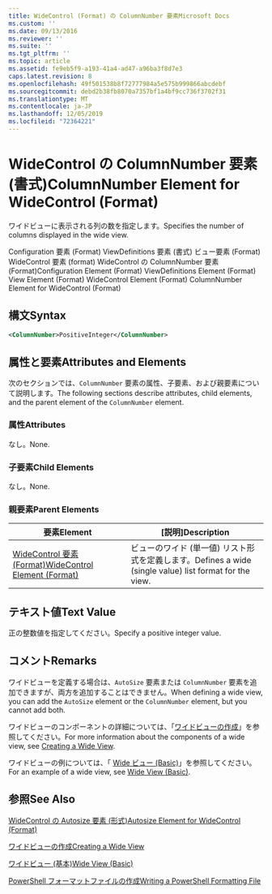```yaml
---
title: WideControl (Format) の ColumnNumber 要素Microsoft Docs
ms.custom: ''
ms.date: 09/13/2016
ms.reviewer: ''
ms.suite: ''
ms.tgt_pltfrm: ''
ms.topic: article
ms.assetid: fe9eb5f9-a193-41a4-ad47-a96ba3f8d7e3
caps.latest.revision: 8
ms.openlocfilehash: 49f501538b8f72777984a5e575b999866abcdebf
ms.sourcegitcommit: debd2b38fb8070a7357bf1a4bf9cc736f3702f31
ms.translationtype: MT
ms.contentlocale: ja-JP
ms.lasthandoff: 12/05/2019
ms.locfileid: "72364221"
---
```

# <a name="columnnumber-element-for-widecontrol-format"></a><span data-ttu-id="cb459-102">WideControl の ColumnNumber 要素 (書式)</span><span class="sxs-lookup"><span data-stu-id="cb459-102">ColumnNumber Element for WideControl (Format)</span></span>

<span data-ttu-id="cb459-103">ワイドビューに表示される列の数を指定します。</span><span class="sxs-lookup"><span data-stu-id="cb459-103">Specifies the number of columns displayed in the wide view.</span></span>

<span data-ttu-id="cb459-104">Configuration 要素 (Format) ViewDefinitions 要素 (書式) ビュー要素 (Format) WideControl 要素 (format) WideControl の ColumnNumber 要素 (Format)</span><span class="sxs-lookup"><span data-stu-id="cb459-104">Configuration Element (Format) ViewDefinitions Element (Format) View Element (Format) WideControl Element (Format) ColumnNumber Element for WideControl (Format)</span></span>

## <a name="syntax"></a><span data-ttu-id="cb459-105">構文</span><span class="sxs-lookup"><span data-stu-id="cb459-105">Syntax</span></span>

```xml
<ColumnNumber>PositiveInteger</ColumnNumber>
```

## <a name="attributes-and-elements"></a><span data-ttu-id="cb459-106">属性と要素</span><span class="sxs-lookup"><span data-stu-id="cb459-106">Attributes and Elements</span></span>

<span data-ttu-id="cb459-107">次のセクションでは、`ColumnNumber` 要素の属性、子要素、および親要素について説明します。</span><span class="sxs-lookup"><span data-stu-id="cb459-107">The following sections describe attributes, child elements, and the parent element of the `ColumnNumber` element.</span></span>

### <a name="attributes"></a><span data-ttu-id="cb459-108">属性</span><span class="sxs-lookup"><span data-stu-id="cb459-108">Attributes</span></span>

<span data-ttu-id="cb459-109">なし。</span><span class="sxs-lookup"><span data-stu-id="cb459-109">None.</span></span>

### <a name="child-elements"></a><span data-ttu-id="cb459-110">子要素</span><span class="sxs-lookup"><span data-stu-id="cb459-110">Child Elements</span></span>

<span data-ttu-id="cb459-111">なし。</span><span class="sxs-lookup"><span data-stu-id="cb459-111">None.</span></span>

### <a name="parent-elements"></a><span data-ttu-id="cb459-112">親要素</span><span class="sxs-lookup"><span data-stu-id="cb459-112">Parent Elements</span></span>

|<span data-ttu-id="cb459-113">要素</span><span class="sxs-lookup"><span data-stu-id="cb459-113">Element</span></span>|<span data-ttu-id="cb459-114">[説明]</span><span class="sxs-lookup"><span data-stu-id="cb459-114">Description</span></span>|
|-------------|-----------------|
|[<span data-ttu-id="cb459-115">WideControl 要素 (Format)</span><span class="sxs-lookup"><span data-stu-id="cb459-115">WideControl Element (Format)</span></span>](./widecontrol-element-format.md)|<span data-ttu-id="cb459-116">ビューのワイド (単一値) リスト形式を定義します。</span><span class="sxs-lookup"><span data-stu-id="cb459-116">Defines a wide (single value) list format for the view.</span></span>|

## <a name="text-value"></a><span data-ttu-id="cb459-117">テキスト値</span><span class="sxs-lookup"><span data-stu-id="cb459-117">Text Value</span></span>

<span data-ttu-id="cb459-118">正の整数値を指定してください。</span><span class="sxs-lookup"><span data-stu-id="cb459-118">Specify a positive integer value.</span></span>

## <a name="remarks"></a><span data-ttu-id="cb459-119">コメント</span><span class="sxs-lookup"><span data-stu-id="cb459-119">Remarks</span></span>

<span data-ttu-id="cb459-120">ワイドビューを定義する場合は、`AutoSize` 要素または `ColumnNumber` 要素を追加できますが、両方を追加することはできません。</span><span class="sxs-lookup"><span data-stu-id="cb459-120">When defining a wide view, you can add the `AutoSize` element or the `ColumnNumber` element, but you cannot add both.</span></span>

<span data-ttu-id="cb459-121">ワイドビューのコンポーネントの詳細については、「[ワイドビューの作成](./creating-a-wide-view.md)」を参照してください。</span><span class="sxs-lookup"><span data-stu-id="cb459-121">For more information about the components of a wide view, see [Creating a Wide View](./creating-a-wide-view.md).</span></span>

<span data-ttu-id="cb459-122">ワイドビューの例については、「 [Wide ビュー (Basic)](./wide-view-basic.md)」を参照してください。</span><span class="sxs-lookup"><span data-stu-id="cb459-122">For an example of a wide view, see [Wide View (Basic)](./wide-view-basic.md).</span></span>

## <a name="see-also"></a><span data-ttu-id="cb459-123">参照</span><span class="sxs-lookup"><span data-stu-id="cb459-123">See Also</span></span>

[<span data-ttu-id="cb459-124">WideControl の Autosize 要素 (形式)</span><span class="sxs-lookup"><span data-stu-id="cb459-124">Autosize Element for WideControl (Format)</span></span>](./autosize-element-for-widecontrol-format.md)

[<span data-ttu-id="cb459-125">ワイドビューの作成</span><span class="sxs-lookup"><span data-stu-id="cb459-125">Creating a Wide View</span></span>](./creating-a-wide-view.md)

[<span data-ttu-id="cb459-126">ワイドビュー (基本)</span><span class="sxs-lookup"><span data-stu-id="cb459-126">Wide View (Basic)</span></span>](./wide-view-basic.md)

[<span data-ttu-id="cb459-127">PowerShell フォーマットファイルの作成</span><span class="sxs-lookup"><span data-stu-id="cb459-127">Writing a PowerShell Formatting File</span></span>](./writing-a-powershell-formatting-file.md)
